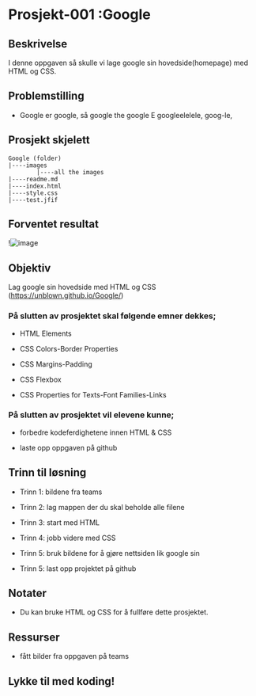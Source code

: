 # Prosjekt-001 :Google

## Beskrivelse
I denne oppgaven så skulle vi lage google sin hovedside(homepage) med HTML og CSS. 

## Problemstilling

- Google er google, så google the google E googleelelele, goog-le, 

## Prosjekt skjelett 

```
Google (folder)
|----images
        |----all the images
|----readme.md                   
|----index.html  
|----style.css 
|----test.jfif 
```

## Forventet resultat

!![image](https://user-images.githubusercontent.com/93644687/143192716-bf81f074-bb56-40bb-a130-cdcc6de88c1d.png)

## Objektiv

Lag google sin hovedside med HTML og CSS (https://unblown.github.io/Google/)

### På slutten av prosjektet skal følgende emner dekkes;

- HTML Elements  

- CSS Colors-Border Properties

- CSS Margins-Padding

- CSS Flexbox

- CSS Properties for Texts-Font Families-Links


### På slutten av prosjektet vil elevene kunne;

- forbedre kodeferdighetene innen HTML & CSS

- laste opp oppgaven på github 

## Trinn til løsning
  
- Trinn 1: bildene fra teams

- Trinn 2: lag mappen der du skal beholde alle filene

- Trinn 3: start med HTML 

- Trinn 4: jobb videre med CSS

- Trinn 5: bruk bildene for å gjøre nettsiden lik google sin
	
- Trinn 5: last opp projektet på github

## Notater

- Du kan bruke HTML og CSS for å fullføre dette prosjektet.

## Ressurser

-  fått bilder fra oppgaven på teams 


## Lykke til med koding!

